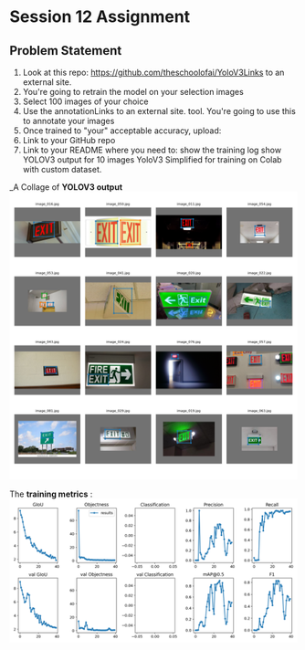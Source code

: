 # Session 12 Assignment

## Problem Statement

1. Look at this repo: https://github.com/theschoolofai/YoloV3Links to an external site.
2. You're going to retrain the model on your selection images
3. Select 100 images of your choice
4. Use the annotationLinks to an external site. tool. You're going to use this to annotate your images
5. Once trained to "your" acceptable accuracy, upload:
6. Link to your GitHub repo
7. Link to your README where you need to:
	show the training log
	show YOLOV3 output for 10 images
YoloV3 Simplified for training on Colab with custom dataset.  

_A Collage of **YOLOV3 output**
![Output](./images/test_batch0.png)

The **training metrics** :    
![Training_metrics](./images/results.png)